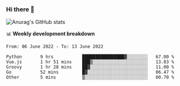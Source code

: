 ### Hi there 👋
![Anurag's GitHub stats](https://github-readme-stats.vercel.app/api?username=jami1024&show_icons=true&theme=radical)

📊 **Weekly development breakdown**
<!--START_SECTION:waka-->

```text
From: 06 June 2022 - To: 13 June 2022

Python       9 hrs           ████████████████▓░░░░░░░░   67.00 %
Vue.js       1 hr 51 mins    ███▒░░░░░░░░░░░░░░░░░░░░░   13.83 %
Groovy       1 hr 28 mins    ██▓░░░░░░░░░░░░░░░░░░░░░░   11.00 %
Go           52 mins         █▓░░░░░░░░░░░░░░░░░░░░░░░   06.47 %
Other        5 mins          ▒░░░░░░░░░░░░░░░░░░░░░░░░   00.70 %
```

<!--END_SECTION:waka-->
<!--
**jami1024/jami1024** is a ✨ _special_ ✨ repository because its `README.md` (this file) appears on your GitHub profile.

Here are some ideas to get you started:

- 🔭 I’m currently working on ...
- 🌱 I’m currently learning ...
- 👯 I’m looking to collaborate on ...
- 🤔 I’m looking for help with ...
- 💬 Ask me about ...
- 📫 How to reach me: ...
- 😄 Pronouns: ...
- ⚡ Fun fact: ...
-->
